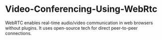 # Video-Conferencing-Using-WebRtc
WebRTC enables real-time audio/video communication in web browsers without plugins. It uses open-source tech for direct peer-to-peer connections.
